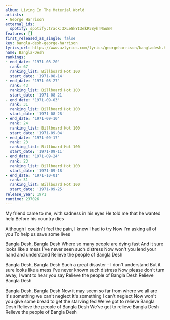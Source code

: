 ```yaml
---
album: Living In The Material World
artists:
- George Harrison
external_ids:
  spotify: spotify:track:3XLeGkYI3ekR5ByhrNauEN
features: []
first_released_as_single: false
key: bangla-desh-george-harrison
lyrics_url: https://www.azlyrics.com/lyrics/georgeharrison/bangladesh.html
name: Bangla-Desh
rankings:
- end_date: '1971-08-20'
  rank: 67
  ranking_list: Billboard Hot 100
  start_date: '1971-08-14'
- end_date: '1971-08-27'
  rank: 43
  ranking_list: Billboard Hot 100
  start_date: '1971-08-21'
- end_date: '1971-09-03'
  rank: 31
  ranking_list: Billboard Hot 100
  start_date: '1971-08-28'
- end_date: '1971-09-10'
  rank: 24
  ranking_list: Billboard Hot 100
  start_date: '1971-09-04'
- end_date: '1971-09-17'
  rank: 23
  ranking_list: Billboard Hot 100
  start_date: '1971-09-11'
- end_date: '1971-09-24'
  rank: 23
  ranking_list: Billboard Hot 100
  start_date: '1971-09-18'
- end_date: '1971-10-01'
  rank: 31
  ranking_list: Billboard Hot 100
  start_date: '1971-09-25'
release_year: 1971
runtime: 237026
---
```

My friend came to me, with sadness in his eyes
He told me that he wanted help
Before his country dies

Although I couldn't feel the pain, I knew I had to try
Now I'm asking all of you
To help us save some lives

Bangla Desh, Bangla Desh
Where so many people are dying fast
And it sure looks like a mess
I've never seen such distress
Now won't you lend your hand and understand
Relieve the people of Bangla Desh

Bangla Desh, Bangla Desh
Such a great disaster - I don't understand
But it sure looks like a mess
I've never known such distress
Now please don't turn away, I want to hear you say
Relieve the people of Bangla Desh
Relieve Bangla Desh

Bangla Desh, Bangla Desh
Now it may seem so far from where we all are
It's something we can't neglect
It's something I can't neglect
Now won't you give some bread to get the starving fed
We've got to relieve Bangla Desh
Relieve the people of Bangla Desh
We've got to relieve Bangla Desh
Relieve the people of Bangla Desh
